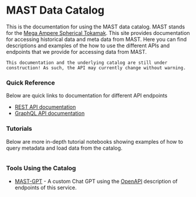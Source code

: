# MAST Data Catalog

This is the documentation for using the MAST data catalog. MAST stands for the [Mega Ampere Spherical Tokamak](https://en.wikipedia.org/wiki/Mega_Ampere_Spherical_Tokamak). This site provides documentation for accessing historical data and meta data from MAST. Here you can find descriptions and examples of
the how to use the different APIs and endpoints that we provide for accessing data from MAST.

```{warning}
This documentation and the underlying catalog are still under construction! As such, the API may currently change without warning.
```

### Quick Reference
Below are quick links to documentation for different API endpoints

 - [REST API documentation](https://mastapp.site/redoc)
 - [GraphQL API documentation](https://mastapp.site/graphql)

### Tutorials
Below are more in-depth tutorial notebooks showing examples of how to query metadata and load data from the catalog.

```{tableofcontents}
```

### Tools Using the Catalog

 - [MAST-GPT](https://chat.openai.com/g/g-rihOsF1mI-mast-gpt) - A custom Chat GPT using the [OpenAPI](https://mastapp.site/openapi.json) description of endpoints of this service. 
